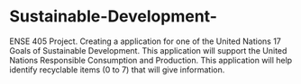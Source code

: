 # Sustainable-Development-
ENSE 405 Project. Creating a application for one of the United Nations 17 Goals of Sustainable Development.
This application will support the United Nations Responsible Consumption and Production. This application will help identify recyclable items (0 to 7) that will give information.
